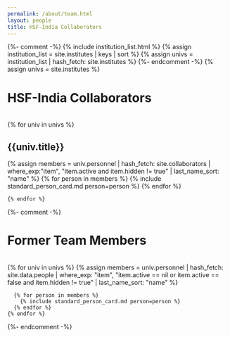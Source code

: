```yaml
---
permalink: /about/team.html
layout: people
title: HSF-India Collaborators
---
```


{%- comment -%}
{% include institution_list.html %}
{% assign institution_list = site.institutes | keys | sort %}
{% assign univs = institution_list | hash_fetch: site.institutes %}
{%- endcomment -%}
{% assign univs = site.institutes %}

<h1>HSF-India Collaborators</h1><br>

<div class="container-fluid">
  <div class="row">
    {% for univ in univs %}
<h2>{{univ.title}}</h2>
      {% assign members = univ.personnel | hash_fetch: site.collaborators
                                         | where_exp:"item", "item.active and item.hidden != true"
                                         | last_name_sort: "name" %}
      {% for person in members %}
        {% include standard_person_card.md person=person %}
      {% endfor %}

    {% endfor %}
  </div>
</div>

{%- comment -%}
<br>
<h1>Former Team Members</h1><br>

<div class="container-fluid">
  <div class="row">
    {% for univ in univs %}
      {% assign members = univ.personnel | hash_fetch: site.data.people
                                         | where_exp: "item", "item.active == nil or item.active == false and item.hidden != true"
                                         | last_name_sort: "name" %}

      {% for person in members %}
        {% include standard_person_card.md person=person %}
      {% endfor %}
    {% endfor %}
  </div>
</div>
{%- endcomment -%}

